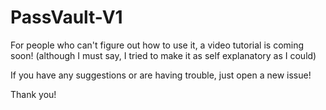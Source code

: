 # PassVault-V1

For people who can't figure out how to use it, a video tutorial is coming soon!
(although I must say, I tried to make it as self explanatory as I could)

If you have any suggestions or are having trouble, just open a new issue!

Thank you!

